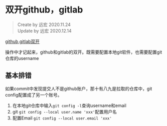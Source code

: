 <!--
 * @Author: 星啸(陈远宏)
 * @Date: 2020-11-24 09:47:41
 * @LastEditTime: 2020-12-15 14:50:06
 * @LastEditors: 星啸(陈远宏)
 * @Description: 
 * @FilePath: /my-git-book/git/[操作]关于git的双开.md
-->
 # 双开github，gitlab
> Create by 远宏 2020.11.24  
> Update by 远宏 2020.12.14 

 [github,gitlab双开](https://juejin.cn/entry/6844903501248593933)
 
 操作中才记起来，github和gitlab的双开。既需要配置本地git软件，也需要配置git仓库的username

 ## 基本排错
 如果commit中发现提交人不是github账户，那十有八九是拉取的仓库中，git config配置成了另一个账号。
1. 在本地git仓库中输入`git config -l`查询username和email
2. git `git config --local user.name 'xxx'`配置用户名
3. 配置Email `git config --local user.email 'xxx'`